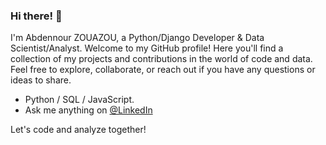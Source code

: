### Hi there! 👋


I'm Abdennour ZOUAZOU, a Python/Django Developer & Data Scientist/Analyst. Welcome to my GitHub profile! Here you'll find a collection of my projects and contributions in the world of code and data. Feel free to explore, collaborate, or reach out if you have any questions or ideas to share.

- Python / SQL / JavaScript.
- Ask me anything on [@LinkedIn](https://www.linkedin.com/in/zouazou)



Let's code and analyze together! 






